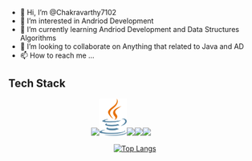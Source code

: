 - 👋 Hi, I’m @Chakravarthy7102
- 👀 I’m interested in Andriod Development
- 🌱 I’m currently learning Andriod Development and Data Structures Algorithms
- 💞️ I’m looking to collaborate on Anything that related to Java and AD
- 📫 How to reach me ...


<!-- ![trophy](https://github-profile-trophy.vercel.app/?username=ryo-ma) -->
## Tech Stack

<div align="center"><img width="55" 
src="https://raw.githubusercontent.com/gilbarbara/logos/master/logos/android-icon.svg"/><img width="55" src="https://raw.githubusercontent.com/gilbarbara/logos/master/logos/java.svg"/><img width="55" src="https://raw.githubusercontent.com/gilbarbara/logos/master/logos/kotlin.svg"/><img width="55"
src="https://raw.githubusercontent.com/gilbarbara/logos/master/logos/git-icon.svg"/><img width="55" 
src="https://raw.githubusercontent.com/gilbarbara/logos/master/logos/javascript.svg"/><img width="55" 

<!---
Chakravarthy7102/Chakravarthy7102 is a ✨ special ✨ repository because its `README.md` (this file) appears on your GitHub profile.
You can click the Preview link to take a look at your changes.
--->
[![Top Langs](https://github-readme-stats.vercel.app/api/top-langs/?username=Chakravarthy7102&layout=compact)](https://github.com/anuraghazra/github-readme-stats)


